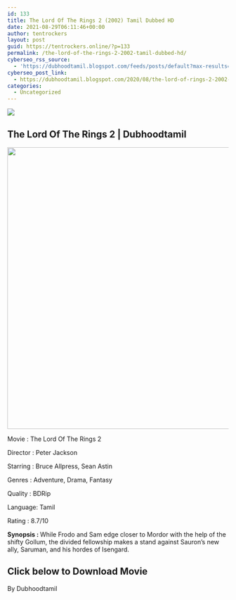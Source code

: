 ```yaml
---
id: 133
title: The Lord Of The Rings 2 (2002) Tamil Dubbed HD
date: 2021-08-29T06:11:46+00:00
author: tentrockers
layout: post
guid: https://tentrockers.online/?p=133
permalink: /the-lord-of-the-rings-2-2002-tamil-dubbed-hd/
cyberseo_rss_source:
  - 'https://dubhoodtamil.blogspot.com/feeds/posts/default?max-results=150&start-index=151'
cyberseo_post_link:
  - https://dubhoodtamil.blogspot.com/2020/08/the-lord-of-rings-2-2002-tamil-dubbed-hd.html
categories:
  - Uncategorized
---
```

<div class="media_block">
  <img src="https://1.bp.blogspot.com/-CtstgWybS-8/XyrK5LHrk_I/AAAAAAAABAU/Zmos9AT1QdA0qUkNTSK-RecJQVrVlAqbwCLcBGAsYHQ/s72-c/images%2B%252824%2529.jpeg" class="media_thumbnail" />
</div>

## <span>The Lord Of The Rings 2 | Dubhoodtamil</span>

<div class="separator">
  <a href="https://1.bp.blogspot.com/-CtstgWybS-8/XyrK5LHrk_I/AAAAAAAABAU/Zmos9AT1QdA0qUkNTSK-RecJQVrVlAqbwCLcBGAsYHQ/s678/images%2B%252824%2529.jpeg"><img border="0" data-original-height="678" data-original-width="452" height="640" src="https://1.bp.blogspot.com/-CtstgWybS-8/XyrK5LHrk_I/AAAAAAAABAU/Zmos9AT1QdA0qUkNTSK-RecJQVrVlAqbwCLcBGAsYHQ/s640/images%2B%252824%2529.jpeg" /></a>
</div>

Movie	<span></span>:	<span></span>The Lord Of The Rings 2

<div readability="18">
  Director<span> </span>:<span> </span>Peter Jackson&nbsp;</p> 
  
  <p>
    Starring<span> </span>:<span> </span>Bruce Allpress, Sean Astin
  </p>
  
  <p>
    Genres<span> </span>:<span> </span>Adventure, Drama, Fantasy
  </p>
  
  <p>
    Quality<span> </span>:<span> </span>BDRip&nbsp;
  </p>
  
  <p>
    Language:<span> </span>Tamil&nbsp;
  </p>
  
  <p>
    Rating<span> </span>:<span> </span>8.7/10
  </p>
  
  <p>
    <b>Synopsis : </b>While Frodo and Sam edge closer to Mordor with the help of the shifty Gollum, the divided fellowship makes a stand against Sauron&#8217;s new ally, Saruman, and his hordes of Isengard.
  </p>
</div>

## <span><b>Click below to Download Movie</b></span>

By Dubhoodtamil
